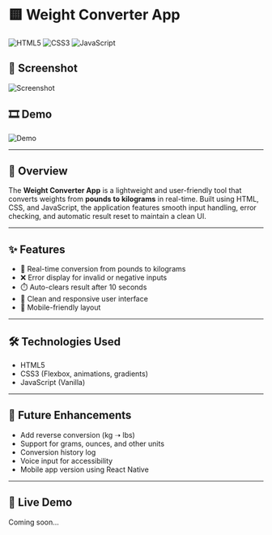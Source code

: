 # 🟨 Weight Converter App

![HTML5](https://img.shields.io/badge/HTML5-E34F26?style=for-the-badge&logo=html5&logoColor=white)
![CSS3](https://img.shields.io/badge/CSS3-1572B6?style=for-the-badge&logo=css3)
![JavaScript](https://img.shields.io/badge/JavaScript-yellow?style=for-the-badge&logo=javascript&logoColor=black)

## 📸 Screenshot
![Screenshot](screenshots/weight-converter.png)

## 🎞️ Demo
![Demo](gifs/weight-converter-demo.gif)

---

## 📖 Overview
The **Weight Converter App** is a lightweight and user-friendly tool that converts weights from **pounds to kilograms** in real-time. Built using HTML, CSS, and JavaScript, the application features smooth input handling, error checking, and automatic result reset to maintain a clean UI.

---

## ✨ Features
- 🔁 Real-time conversion from pounds to kilograms  
- ❌ Error display for invalid or negative inputs  
- ⏱️ Auto-clears result after 10 seconds  
- 🎨 Clean and responsive user interface  
- 📱 Mobile-friendly layout

---

## 🛠️ Technologies Used
- HTML5  
- CSS3 (Flexbox, animations, gradients)  
- JavaScript (Vanilla)

---

## 🌱 Future Enhancements
- Add reverse conversion (kg ➝ lbs)  
- Support for grams, ounces, and other units  
- Conversion history log  
- Voice input for accessibility  
- Mobile app version using React Native

---

## 🔗 Live Demo  
Coming soon...
